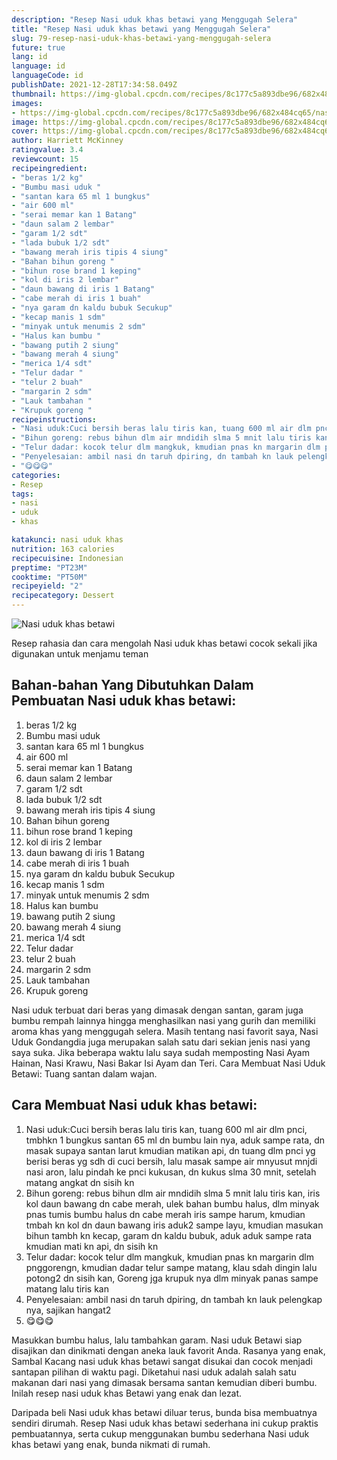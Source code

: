```yaml
---
description: "Resep Nasi uduk khas betawi yang Menggugah Selera"
title: "Resep Nasi uduk khas betawi yang Menggugah Selera"
slug: 79-resep-nasi-uduk-khas-betawi-yang-menggugah-selera
future: true
lang: id
language: id
languageCode: id
publishDate: 2021-12-28T17:34:58.049Z 
thumbnail: https://img-global.cpcdn.com/recipes/8c177c5a893dbe96/682x484cq65/nasi-uduk-khas-betawi-foto-resep-utama.png
images:
- https://img-global.cpcdn.com/recipes/8c177c5a893dbe96/682x484cq65/nasi-uduk-khas-betawi-foto-resep-utama.png
image: https://img-global.cpcdn.com/recipes/8c177c5a893dbe96/682x484cq65/nasi-uduk-khas-betawi-foto-resep-utama.png
cover: https://img-global.cpcdn.com/recipes/8c177c5a893dbe96/682x484cq65/nasi-uduk-khas-betawi-foto-resep-utama.png
author: Harriett McKinney
ratingvalue: 3.4
reviewcount: 15
recipeingredient:
- "beras 1/2 kg"
- "Bumbu masi uduk "
- "santan kara 65 ml 1 bungkus"
- "air 600 ml"
- "serai memar kan 1 Batang"
- "daun salam 2 lembar"
- "garam 1/2 sdt"
- "lada bubuk 1/2 sdt"
- "bawang merah iris tipis 4 siung"
- "Bahan bihun goreng "
- "bihun rose brand 1 keping"
- "kol di iris 2 lembar"
- "daun bawang di iris 1 Batang"
- "cabe merah di iris 1 buah"
- "nya garam dn kaldu bubuk Secukup"
- "kecap manis 1 sdm"
- "minyak untuk menumis 2 sdm"
- "Halus kan bumbu "
- "bawang putih 2 siung"
- "bawang merah 4 siung"
- "merica 1/4 sdt"
- "Telur dadar "
- "telur 2 buah"
- "margarin 2 sdm"
- "Lauk tambahan "
- "Krupuk goreng "
recipeinstructions:
- "Nasi uduk:Cuci bersih beras lalu tiris kan, tuang 600 ml air dlm pnci, tmbhkn 1 bungkus santan 65 ml dn bumbu lain nya, aduk sampe rata, dn masak supaya santan larut kmudian matikan api, dn tuang dlm pnci yg berisi beras yg sdh di cuci bersih, lalu masak sampe air mnyusut mnjdi nasi aron, lalu pindah ke pnci kukusan, dn kukus slma 30 mnit, setelah matang angkat dn sisih kn"
- "Bihun goreng: rebus bihun dlm air mndidih slma 5 mnit lalu tiris kan, iris kol daun bawang dn cabe merah, ulek bahan bumbu halus, dlm minyak pnas tumis bumbu halus dn cabe merah iris sampe harum, kmudian tmbah kn kol dn daun bawang iris aduk2 sampe layu, kmudian masukan bihun tambh kn kecap, garam dn kaldu bubuk, aduk aduk sampe rata kmudian mati kn api, dn sisih kn"
- "Telur dadar: kocok telur dlm mangkuk, kmudian pnas kn margarin dlm pnggorengn, kmudian dadar telur sampe matang, klau sdah dingin lalu potong2 dn sisih kan, Goreng jga krupuk nya dlm minyak panas sampe matang lalu tiris kan"
- "Penyelesaian: ambil nasi dn taruh dpiring, dn tambah kn lauk pelengkap nya, sajikan hangat2"
- "😋😋😋"
categories:
- Resep
tags:
- nasi
- uduk
- khas

katakunci: nasi uduk khas 
nutrition: 163 calories
recipecuisine: Indonesian
preptime: "PT23M"
cooktime: "PT50M"
recipeyield: "2"
recipecategory: Dessert
---
```



![Nasi uduk khas betawi](https://img-global.cpcdn.com/recipes/8c177c5a893dbe96/682x484cq65/nasi-uduk-khas-betawi-foto-resep-utama.png)

Resep rahasia dan cara mengolah  Nasi uduk khas betawi cocok sekali jika digunakan untuk menjamu teman

<!--inarticleads1-->

## Bahan-bahan Yang Dibutuhkan Dalam Pembuatan Nasi uduk khas betawi:

1. beras 1/2 kg
1. Bumbu masi uduk 
1. santan kara 65 ml 1 bungkus
1. air 600 ml
1. serai memar kan 1 Batang
1. daun salam 2 lembar
1. garam 1/2 sdt
1. lada bubuk 1/2 sdt
1. bawang merah iris tipis 4 siung
1. Bahan bihun goreng 
1. bihun rose brand 1 keping
1. kol di iris 2 lembar
1. daun bawang di iris 1 Batang
1. cabe merah di iris 1 buah
1. nya garam dn kaldu bubuk Secukup
1. kecap manis 1 sdm
1. minyak untuk menumis 2 sdm
1. Halus kan bumbu 
1. bawang putih 2 siung
1. bawang merah 4 siung
1. merica 1/4 sdt
1. Telur dadar 
1. telur 2 buah
1. margarin 2 sdm
1. Lauk tambahan 
1. Krupuk goreng 

Nasi uduk terbuat dari beras yang dimasak dengan santan, garam juga bumbu rempah lainnya hingga menghasilkan nasi yang gurih dan memiliki aroma khas yang menggugah selera. Masih tentang nasi favorit saya, Nasi Uduk Gondangdia juga merupakan salah satu dari sekian jenis nasi yang saya suka. Jika beberapa waktu lalu saya sudah memposting Nasi Ayam Hainan, Nasi Krawu, Nasi Bakar Isi Ayam dan Teri. Cara Membuat Nasi Uduk Betawi: Tuang santan dalam wajan. 

<!--inarticleads2-->

## Cara Membuat Nasi uduk khas betawi:

1. Nasi uduk:Cuci bersih beras lalu tiris kan, tuang 600 ml air dlm pnci, tmbhkn 1 bungkus santan 65 ml dn bumbu lain nya, aduk sampe rata, dn masak supaya santan larut kmudian matikan api, dn tuang dlm pnci yg berisi beras yg sdh di cuci bersih, lalu masak sampe air mnyusut mnjdi nasi aron, lalu pindah ke pnci kukusan, dn kukus slma 30 mnit, setelah matang angkat dn sisih kn
1. Bihun goreng: rebus bihun dlm air mndidih slma 5 mnit lalu tiris kan, iris kol daun bawang dn cabe merah, ulek bahan bumbu halus, dlm minyak pnas tumis bumbu halus dn cabe merah iris sampe harum, kmudian tmbah kn kol dn daun bawang iris aduk2 sampe layu, kmudian masukan bihun tambh kn kecap, garam dn kaldu bubuk, aduk aduk sampe rata kmudian mati kn api, dn sisih kn
1. Telur dadar: kocok telur dlm mangkuk, kmudian pnas kn margarin dlm pnggorengn, kmudian dadar telur sampe matang, klau sdah dingin lalu potong2 dn sisih kan, Goreng jga krupuk nya dlm minyak panas sampe matang lalu tiris kan
1. Penyelesaian: ambil nasi dn taruh dpiring, dn tambah kn lauk pelengkap nya, sajikan hangat2
1. 😋😋😋


Masukkan bumbu halus, lalu tambahkan garam. Nasi uduk Betawi siap disajikan dan dinikmati dengan aneka lauk favorit Anda. Rasanya yang enak, Sambal Kacang nasi uduk khas betawi sangat disukai dan cocok menjadi santapan pilihan di waktu pagi. Diketahui nasi uduk adalah salah satu makanan dari nasi yang dimasak bersama santan kemudian diberi bumbu. Inilah resep nasi uduk khas Betawi yang enak dan lezat. 

Daripada   beli  Nasi uduk khas betawi  diluar terus, bunda  bisa membuatnya sendiri dirumah. Resep  Nasi uduk khas betawi  sederhana ini cukup praktis pembuatannya, serta cukup menggunakan bumbu sederhana  Nasi uduk khas betawi  yang enak, bunda nikmati di rumah.
